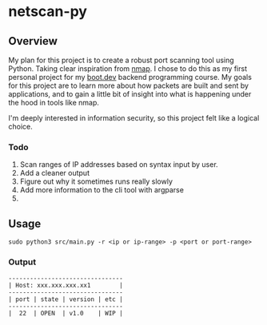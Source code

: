 # netscan-py

## Overview

My plan for this project is to create a robust port scanning tool using Python. Taking clear inspiration from [nmap](https://nmap.org/). I chose to do this as my first personal project for my [boot.dev](https://www.boot.dev/tracks/backend) backend programming course. My goals for this project are to learn more about how packets are built and sent by applications, and to gain a little bit of insight into what is happening under the hood in tools like nmap. 

I'm deeply interested in information security, so this project felt like a logical choice. 
### Todo
 1. Scan ranges of IP addresses based on syntax input by user. 
 2. Add a cleaner output
 3. Figure out why it sometimes runs really slowly
 4. Add more information to the cli tool with argparse
 5. 

## Usage

`sudo python3 src/main.py -r <ip or ip-range> -p <port or port-range>`

### Output
```
--------------------------------
| Host: xxx.xxx.xxx.xx1        |
--------------------------------
| port | state | version | etc |
--------------------------------
|  22  | OPEN  | v1.0    | WIP |

```



